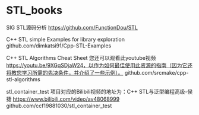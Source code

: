 # STL_books





























SIG STL源码分析 https://github.com/FunctionDou/STL

C++ STL simple Examples for library exploration  github.com/dimkatsi91/Cpp-STL-Examples

C++ STL Algorithms Cheat Sheet  您还可以观看此youtube视频 https://youtu.be/9XGqSDjaW24，以作为如何最佳使用此资源的指南（因为它还将教您学习所需的先决条件，并介绍了一些示例）。
github.com/srcmake/cpp-stl-algorithms

stl_container_test 项目对应的Bilibili视频的地址为：C++ STL与泛型编程高级-侯捷 https://www.bilibili.com/video/av48068999 github.com/ccf19881030/stl_container_test


















